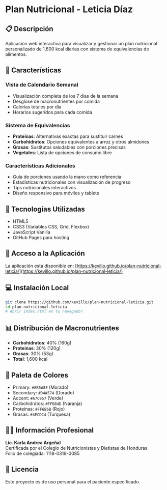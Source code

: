 # Plan Nutricional - Leticia Díaz

## 📋 Descripción
Aplicación web interactiva para visualizar y gestionar un plan nutricional personalizado de 1,600 kcal diarias con sistema de equivalencias de alimentos.

## 🌟 Características

### Vista de Calendario Semanal
- Visualización completa de los 7 días de la semana
- Desglose de macronutrientes por comida
- Calorías totales por día
- Horarios sugeridos para cada comida

### Sistema de Equivalencias
- **Proteínas**: Alternativas exactas para sustituir carnes
- **Carbohidratos**: Opciones equivalentes a arroz y otros almidones
- **Grasas**: Sustitutos saludables con porciones precisas
- **Vegetales**: Lista de opciones de consumo libre

### Características Adicionales
- Guía de porciones usando la mano como referencia
- Estadísticas nutricionales con visualización de progreso
- Tips nutricionales interactivos
- Diseño responsivo para móviles y tablets

## 🚀 Tecnologías Utilizadas
- HTML5
- CSS3 (Variables CSS, Grid, Flexbox)
- JavaScript Vanilla
- GitHub Pages para hosting

## 📱 Acceso a la Aplicación
La aplicación está disponible en: [https://kevillo.github.io/plan-nutricional-leticia/](https://kevillo.github.io/plan-nutricional-leticia/)

## 💻 Instalación Local
```bash
git clone https://github.com/kevillo/plan-nutricional-leticia.git
cd plan-nutricional-leticia
# Abrir index.html en tu navegador
```

## 📊 Distribución de Macronutrientes
- **Carbohidratos**: 40% (160g)
- **Proteínas**: 30% (120g)
- **Grasas**: 30% (53g)
- **Total**: 1,600 kcal

## 🎨 Paleta de Colores
- Primary: `#8B5A8E` (Morado)
- Secondary: `#D4A574` (Dorado)
- Accent: `#A7C957` (Verde)
- Carbohidratos: `#FFB84D` (Naranja)
- Proteínas: `#FF6B6B` (Rojo)
- Grasas: `#4ECDC4` (Turquesa)

## 👩‍⚕️ Información Profesional
**Lic. Karla Andrea Argeñal**  
Certificada por el Colegio de Nutricionistas y Dietistas de Honduras  
Folio de colegiada: 1118-0319-0085

## 📄 Licencia
Este proyecto es de uso personal para el paciente especificado.